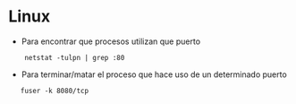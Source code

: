 # Linux

* Para encontrar que procesos utilizan que puerto
```
    netstat -tulpn | grep :80
 ```
* Para terminar/matar el proceso que hace uso de un determinado puerto
```
   fuser -k 8080/tcp
```
